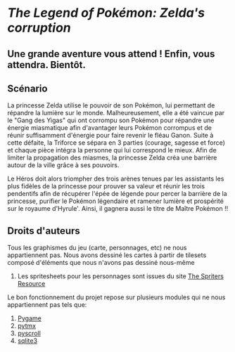 # *The Legend of Pokémon: Zelda's corruption*

## Une grande aventure vous attend ! Enfin, vous attendra. Bientôt.

## Scénario
La princesse Zelda utilise le pouvoir de son Pokémon, lui permettant de répandre la lumière sur le monde. Malheureusement, elle a été vaincue par le "Gang des Yigas" qui ont corrompu son Pokémon pour répandre une énergie miasmatique afin d'avantager leurs Pokémon corrompus et de réunir suffisamment d'énergie pour faire revenir le fléau Ganon. Suite à cette défaite, la Triforce se sépara en 3 parties (courage, sagesse et force) et chaque pièce intégra la personne qui lui correspond le mieux. Afin de limiter la propagation des miasmes, la princesse Zelda créa une barrière autour de la ville grâce à ses pouvoirs. 

Le Héros doit alors triompher des trois arènes tenues par les assistants les plus fidèles de la princesse pour prouver sa valeur et réunir les trois pendentifs afin de récupérer l'épée de légende pour percer la barrière de la princesse, purifier le Pokémon légendaire et ramener lumière et prospérité sur le royaume d'Hyrule'. Ainsi, il gagnera aussi le titre de Maître Pokémon !!


## Droits d'auteurs
Tous les graphismes du jeu (carte, personnages, etc) ne nous appartiennent pas.
Nous avons dessiné les cartes à partir de tilesets composé d'éléments que nous n'avons pas dessiné nous-même
1. Les spritesheets pour les personnages sont issues du site [The Spriters Resource](https://www.spriters-resource.com/game_boy_advance/thelegendofzeldatheminishcap/)

Le bon fonctionnement du projet repose sur plusieurs modules qui ne nous appartiennent pas tels que:
1. [Pygame](https://www.pygame.org/docs/)
2. [pytmx](https://pytmx.readthedocs.io/en/latest/contents.html)
3. [pyscroll](https://github.com/bitcraft/pyscroll)
4. [sqlite3](https://docs.python.org/3/library/sqlite3.html)
